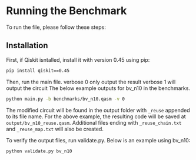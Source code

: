 # Running the Benchmark

To run the file, please follow these steps:

## Installation

First, if Qiskit isntalled, install it with version 0.45 using pip:

```bash
pip install qiskit==0.45
```
Then, run the main file.
verbose 0 only output the result
verbose 1 will output the circuit
The below example outputs for bv_n10 in the benchmarks.
```bash
python main.py -b benchmarks/bv_n10.qasm -v 0
```
The modified circuit will be found in the output folder with ```_reuse``` appended to its file name. For the above example, the resulting code will be saved at ```output/bv_n10_reuse.qasm```. Additional files ending with ```_reuse_chain.txt``` and ```_reuse_map.txt``` will also be created.

To verify the output files, run validate.py. Below is an example using bv_n10: 
```bash 
python validate.py bv_n10
```

